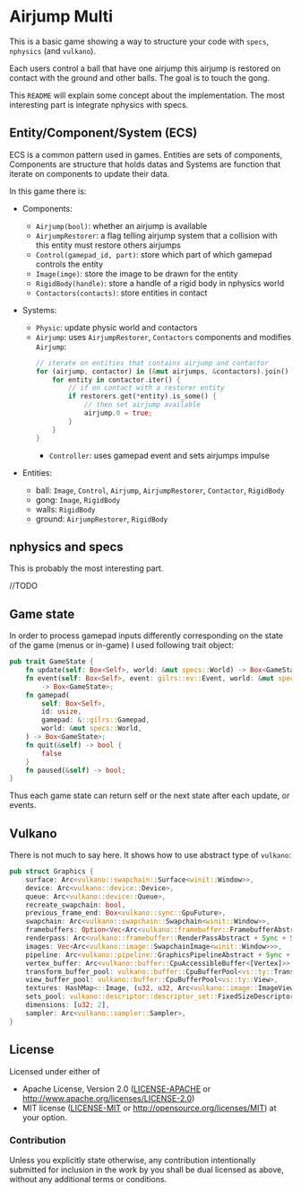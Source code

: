 # Airjump Multi

This is a basic game showing a way to structure your code with `specs`, `nphysics` (and `vulkano`).

Each users control a ball that have one airjump this airjump is restored on contact with the ground and other balls. The goal is to touch the gong.

This `README` will explain some concept about the implementation. The most interesting part is integrate nphysics with specs.

## Entity/Component/System (ECS)

ECS is a common pattern used in games.
Entities are sets of components, Components are structure that holds datas and Systems are function that iterate on components to update their data.

In this game there is:
* Components:
  * `Airjump(bool)`: whether an airjump is available
  * `AirjumpRestorer`: a flag telling airjump system that a collision with this entity must restore others airjumps
  * `Control(gamepad_id, part)`: store which part of which gamepad controls the entity
  * `Image(imge)`: store the image to be drawn for the entity
  * `RigidBody(handle)`: store a handle of a rigid body in nphysics world
  * `Contactors(contacts)`: store entities in contact

* Systems:
  * `Physic`: update physic world and contactors
  * `Airjump`: uses `AirjumpRestorer`, `Contactors` components and modifies `Airjump`:
    ```rust
    // iterate on entities that contains airjump and contactor
    for (airjump, contactor) in (&mut airjumps, &contactors).join() {
        for entity in contactor.iter() {
            // if on contact with a restorer entity
            if restorers.get(*entity).is_some() {
                // then set airjump available
                airjump.0 = true;
            }
        }
    }
    ```
    * `Controller`: uses gamepad event and sets airjumps impulse

* Entities:
  * ball: `Image`, `Control`, `Airjump`, `AirjumpRestorer`, `Contactor`, `RigidBody`
  * gong: `Image`, `RigidBody`
  * walls: `RigidBody`
  * ground: `AirjumpRestorer`, `RigidBody`

## nphysics and specs

This is probably the most interesting part.

//TODO

## Game state

In order to process gamepad inputs differently corresponding on the state of the game (menus or in-game) I used following trait object:

```rust
pub trait GameState {
    fn update(self: Box<Self>, world: &mut specs::World) -> Box<GameState>;
    fn event(self: Box<Self>, event: gilrs::ev::Event, world: &mut specs::World)
        -> Box<GameState>;
    fn gamepad(
        self: Box<Self>,
        id: usize,
        gamepad: &::gilrs::Gamepad,
        world: &mut specs::World,
    ) -> Box<GameState>;
    fn quit(&self) -> bool {
        false
    }
    fn paused(&self) -> bool;
}
```

Thus each game state can return self or the next state after each update, or events.

## Vulkano

There is not much to say here. It shows how to use abstract type of `vulkano`:

```rust
pub struct Graphics {
    surface: Arc<vulkano::swapchain::Surface<winit::Window>>,
    device: Arc<vulkano::device::Device>,
    queue: Arc<vulkano::device::Queue>,
    recreate_swapchain: bool,
    previous_frame_end: Box<vulkano::sync::GpuFuture>,
    swapchain: Arc<vulkano::swapchain::Swapchain<winit::Window>>,
    framebuffers: Option<Vec<Arc<vulkano::framebuffer::FramebufferAbstract + Sync + Send>>>,
    renderpass: Arc<vulkano::framebuffer::RenderPassAbstract + Sync + Send>,
    images: Vec<Arc<vulkano::image::SwapchainImage<winit::Window>>>,
    pipeline: Arc<vulkano::pipeline::GraphicsPipelineAbstract + Sync + Send>,
    vertex_buffer: Arc<vulkano::buffer::CpuAccessibleBuffer<[Vertex]>>,
    transform_buffer_pool: vulkano::buffer::CpuBufferPool<vs::ty::Transform>,
    view_buffer_pool: vulkano::buffer::CpuBufferPool<vs::ty::View>,
    textures: HashMap<::Image, (u32, u32, Arc<vulkano::image::ImageViewAccess + Sync + Send>)>,
    sets_pool: vulkano::descriptor::descriptor_set::FixedSizeDescriptorSetsPool<Arc<vulkano::descriptor::pipeline_layout::PipelineLayoutAbstract + Sync + Send>>,
    dimensions: [u32; 2],
    sampler: Arc<vulkano::sampler::Sampler>,
}
```

## License

Licensed under either of
 * Apache License, Version 2.0 ([LICENSE-APACHE](LICENSE-APACHE) or http://www.apache.org/licenses/LICENSE-2.0)
 * MIT license ([LICENSE-MIT](LICENSE-MIT) or http://opensource.org/licenses/MIT)
at your option.

### Contribution

Unless you explicitly state otherwise, any contribution intentionally submitted
for inclusion in the work by you shall be dual licensed as above, without any
additional terms or conditions.

